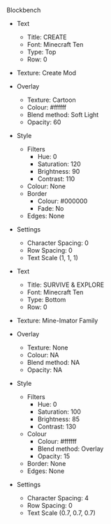 Blockbench

* Text
  * Title: CREATE
  * Font: Minecraft Ten
  * Type: Top
  * Row: 0
* Texture: Create Mod
* Overlay
  * Texture: Cartoon
  * Colour: #ffffff
  * Blend method: Soft Light
  * Opacity: 60
* Style
  * Filters
    * Hue: 0
    * Saturation: 120
    * Brightness: 90
    * Contrast: 110
  * Colour: None
  * Border
    * Colour: #000000
    * Fade: No
  * Edges: None
* Settings
  * Character Spacing: 0
  * Row Spacing: 0
  * Text Scale (1, 1, 1)

* Text
  * Title: SURVIVE & EXPLORE
  * Font: Minecraft Ten
  * Type: Bottom
  * Row: 0
* Texture: Mine-Imator Family
* Overlay
  * Texture: None
  * Colour: NA
  * Blend method: NA
  * Opacity: NA
* Style
  * Filters
    * Hue: 0
    * Saturation: 100
    * Brightness: 85
    * Contrast: 130
  * Colour
    * Colour: #ffffff
    * Blend method: Overlay
    * Opacity: 15
  * Border: None
  * Edges: None
* Settings
  * Character Spacing: 4
  * Row Spacing: 0
  * Text Scale (0.7, 0.7, 0.7)

